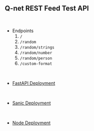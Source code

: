 ## **Q-net REST Feed Test API**

<br>

- Endpoints
    1. `/`
    2. `/random`
    3. `/random/strings`
    4. `/random/number`
    5. `/random/person`
    6. `/custom-format`

<br>

- [FastAPI Deployment](https://pcs-acsq-qnet-test-api-fapi.onrender.com)

<br>

- [Sanic Deployment](https://pcs-acsq-qnet-test-api-sanic.onrender.com)

<br>

- [Node Deployment](https://pcs-acsq-qnet-test-api-node.onrender.com)
